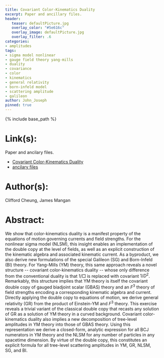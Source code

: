 ```yaml
---
title: Covariant Color-Kinematics Duality
excerpt: Paper and ancillary files.
header:
   teaser: defaultPicture.jpg
   overlay_color: "#5e616c"
   overlay_image: defaultPicture.jpg
   overlay_filter: .6
categories:
- amplitudes
tags:
- sigma model nonlinear
- gauge field theory yang-mills
- duality
- covariance
- color
- kinematics
- general relativity
- born-infeld model
- scattering amplitude
- galileon
author: John_Joseph
pinned: true
---
```

{% include base_path %}

# Link(s):
Paper and ancilary files.
  * [Covariant Color-Kinematics Duality](https://arxiv.org/abs/2108.02276)
  * [ancilary files](https://arxiv.org/src/2108.02276/anc)

# Author(s):
Clifford Cheung, James Mangan

# Abstract:
We show that color-kinematics duality is a manifest property of the equations of motion governing currents and field strengths. For the nonlinear sigma model (NLSM), this insight enables an implementation of the double copy at the level of fields, as well as an explicit construction of the kinematic algebra and associated kinematic current. As a byproduct, we also derive new formulations of the special Galileon (SG) and Born-Infeld (BI) theory. For Yang-Mills (YM) theory, this same approach reveals a novel structure -- covariant color-kinematics duality -- whose only difference from the conventional duality is that $1/\Box$ is replaced with covariant $1/D^2$. Remarkably, this structure implies that YM theory is itself the covariant double copy of gauged biadjoint scalar (GBAS) theory and an $F^3$ theory of field strengths encoding a corresponding kinematic algebra and current. Directly applying the double copy to equations of motion, we derive general relativity (GR) from the product of Einstein-YM and $F^3$ theory. This exercise reveals a trivial variant of the classical double copy that recasts any solution of GR as a solution of YM theory in a curved background. Covariant color-kinematics duality also implies a new decomposition of tree-level amplitudes in YM theory into those of GBAS theory. Using this representation we derive a closed-form, analytic expression for all BCJ numerators in YM theory and the NLSM for any number of particles in any spacetime dimension. By virtue of the double copy, this constitutes an explicit formula for all tree-level scattering amplitudes in YM, GR, NLSM, SG, and BI.